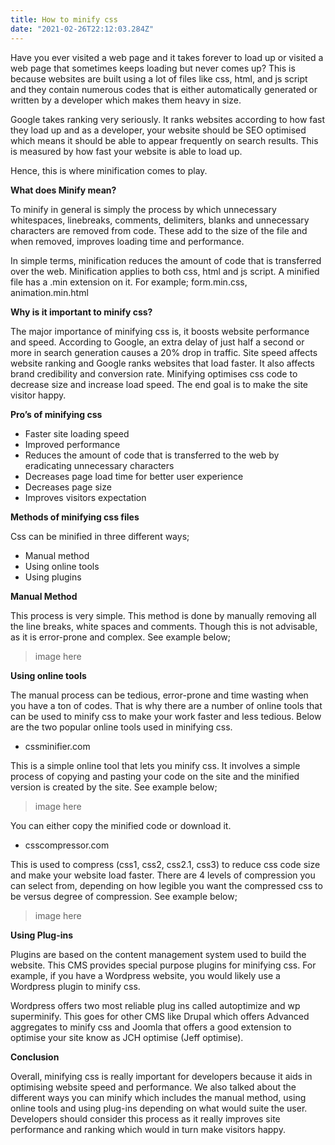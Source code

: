 ```yaml
---
title: How to minify css
date: "2021-02-26T22:12:03.284Z"
---
```



Have you ever visited a web page and it takes forever to load up or visited a web page that sometimes keeps loading but never comes up? This is because websites are built using a lot of files like css, html, and js script and they contain numerous codes that is either automatically generated or written by a developer which makes them heavy in size.

Google takes ranking very seriously. It ranks websites according to how fast they load up and as a developer, your website should be SEO optimised which means it should be able to appear frequently on search results. This is measured by how fast your website is able to load up.

Hence, this is where minification comes to play. 


<b>What does Minify mean?</b>

To minify in general is simply the process by which unnecessary whitespaces, linebreaks, comments, delimiters, blanks and unnecessary characters are removed from code. These add to the size of the file and when removed, improves loading time and performance. 

In simple terms, minification reduces the amount of code that is transferred over the web. Minification applies to both css, html and js script. A minified file has a .min extension on  it. For example; form.min.css, animation.min.html


<b>Why is it important to minify css?</b>

The major importance of minifying css is, it boosts website performance and speed. According to Google, an extra delay of just half a second or more in search generation causes a 20% drop in traffic. Site speed affects website ranking and Google ranks websites that load faster. It also affects brand credibility and conversion rate. Minifying optimises css code to decrease size and increase load speed.
The end goal is to make the site visitor happy.


<b>Pro’s of minifying css</b>
- Faster site loading speed 
- Improved performance
- Reduces the amount of code that is transferred to the web by eradicating unnecessary characters
- Decreases page load time for better user experience 
- Decreases page size
- Improves visitors expectation


<b>Methods of minifying css files</b>

Css can be minified in three different ways;

- Manual method 
- Using online tools
- Using plugins


<b>Manual Method</b>

This process is very simple. This method is done by manually removing all the line breaks, white spaces and comments. Though this is not advisable, as it is error-prone and complex. See example below;


>image here


<b>Using online tools</b>

The manual process can be tedious, error-prone and time wasting when you have a ton of codes. That is why there are a number of online tools that can be used to minify css to make your work faster and less tedious. Below are the two popular online tools used in minifying css.


- cssminifier.com

This is a simple online tool that lets you minify css. It involves a simple process of copying and pasting your code on the site and the minified version is created by the site. See example below;

>image here


You can either copy the minified code or download it.


- csscompressor.com

This is used to compress (css1, css2, css2.1, css3) to reduce css code size and make your website load faster. There are 4 levels of compression you can select from, depending on how legible you want the compressed css to be versus degree of compression. See example below;


>image here


<b>Using Plug-ins</b>

Plugins are based on the content management system used to build the website. This CMS provides special purpose plugins for minifying css. For example, if you have a Wordpress website, you would likely use a Wordpress plugin to minify css.

Wordpress offers two most reliable plug ins called autoptimize and wp superminify. This goes for other CMS like Drupal which offers Advanced aggregates to minify css and Joomla that offers a good extension to optimise your site know as JCH optimise (Jeff optimise).


<b>Conclusion</b>

Overall, minifying css is really important for developers because it aids in optimising website speed and performance. We also talked about the different ways you can minify which includes the manual method, using online tools and using plug-ins depending on what would suite the user. Developers should consider this process as it really improves site performance and ranking which would in turn make visitors happy.

